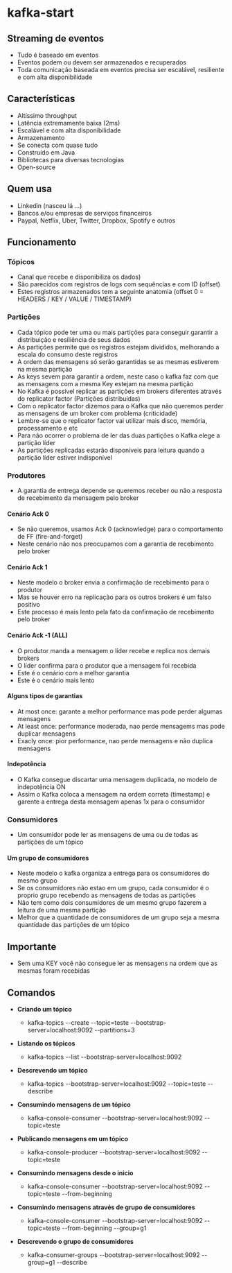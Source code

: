 # kafka-start

## Streaming de eventos

- Tudo é baseado em eventos
- Eventos podem ou devem ser armazenados e recuperados
- Toda comunicação baseada em eventos precisa ser escalável, resiliente e com alta disponibilidade

## Características

- Altíssimo throughput
- Latência extremamente baixa (2ms)
- Escalável e com alta disponibilidade
- Armazenamento
- Se conecta com quase tudo
- Construído em Java
- Bibliotecas para diversas tecnologias
- Open-source

## Quem usa

- Linkedin (nasceu lá ...)
- Bancos e/ou empresas de serviços financeiros
- Paypal, Netflix, Uber, Twitter, Dropbox, Spotify e outros

## Funcionamento

### Tópicos

- Canal que recebe e disponibiliza os dados)
- São parecidos com registros de logs com sequências e com ID (offset)
- Estes registros armazenados tem a seguinte anatomia (offset 0 = HEADERS / KEY / VALUE / TIMESTAMP)

### Partições

- Cada tópico pode ter uma ou mais partições para conseguir garantir a distribuição e resiliência de seus dados
- As partições permite que os registros estejam divididos, melhorando a escala do consumo deste registros
- A ordem das mensagens só serão garantidas se as mesmas estiverem na mesma partição
- As keys sevem para garantir a ordem, neste caso o kafka faz com que as mensagens com a mesma Key estejam na mesma partição
- No Kafka é possível replicar as partições em brokers diferentes através do replicator factor (Partições distribuídas)
- Com o replicator factor dizemos para o Kafka que não queremos perder as mensagens de um broker com problema (criticidade)
- Lembre-se que o replicator factor vai utilizar mais disco, memória, processamento e etc
- Para não ocorrer o problema de ler das duas partições o Kafka elege a partição líder
- As partições replicadas estarão disponíveis para leitura quando a partição líder estiver indisponível

### Produtores

- A garantia de entrega depende se queremos receber ou não a resposta de recebimento da mensagem pelo broker

#### Cenário Ack 0

- Se não queremos, usamos Ack 0 (acknowledge) para o comportamento de FF (fire-and-forget)
- Neste cenário não nos preocupamos com a garantia de recebimento pelo broker

#### Cenário Ack 1

- Neste modelo o broker envia a confirmação de recebimento para o produtor
- Mas se houver erro na replicação para os outros brokers é um falso positivo
- Este processo é mais lento pela fato da confirmação de recebimento pelo broker

#### Cenário Ack -1 (ALL)

- O produtor manda a mensagem o líder recebe e replica nos demais brokers
- O líder confirma para o produtor que a mensagem foi recebida
- Este é o cenário com a melhor garantia
- Este é o cenário mais lento

#### Alguns tipos de garantias

- At most once: garante a melhor performance mas pode perder algumas mensagens
- At least once: performance moderada, nao perde mensagems mas pode duplicar mensagens
- Exacly once: pior performance, nao perde mensagens e não duplica mensagens

#### Indepotência

- O Kafka consegue discartar uma mensagem duplicada, no modelo de indepotência ON
- Assim o Kafka coloca a mensagem na ordem correta (timestamp) e garente a entrega desta mensagem apenas 1x para o consumidor

### Consumidores

- Um consumidor pode ler as mensagens de uma ou de todas as partições de um tópico

#### Um grupo de consumidores

- Neste modelo o kafka organiza a entrega para os consumidores do mesmo grupo
- Se os consumidores não estao em um grupo, cada consumidor é o proprio grupo recebendo as mensagens de todas as partições
- Não tem como dois consumidores de um mesmo grupo fazerem a leitura de uma mesma partição
- Melhor que a quantidade de consumidores de um grupo seja a mesma quantidade das partições de um tópico

## Importante

- Sem uma KEY você não consegue ler as mensagens na ordem que as mesmas foram recebidas

## Comandos

- **Criando um tópico**
  - kafka-topics --create --topic=teste --bootstrap-server=localhost:9092 --partitions=3

- **Listando os tópicos**
  - kafka-topics --list --bootstrap-server=localhost:9092

- **Descrevendo um tópico**
  - kafka-topics --bootstrap-server=localhost:9092 --topic=teste --describe

- **Consumindo mensagens de um tópico**
  - kafka-console-consumer --bootstrap-server=localhost:9092 --topic=teste

- **Publicando mensagens em um tópico**
  - kafka-console-producer --bootstrap-server=localhost:9092 --topic=teste

- **Consumindo mensagens desde o inicio**
  - kafka-console-consumer --bootstrap-server=localhost:9092 --topic=teste --from-beginning

- **Consumindo mensagens através de grupo de consumidores**
  - kafka-console-consumer --bootstrap-server=localhost:9092 --topic=teste --from-beginning --group=g1

- **Descrevendo o grupo de consumidores**
  - kafka-consumer-groups --bootstrap-server=localhost:9092 --group=g1 --describe

